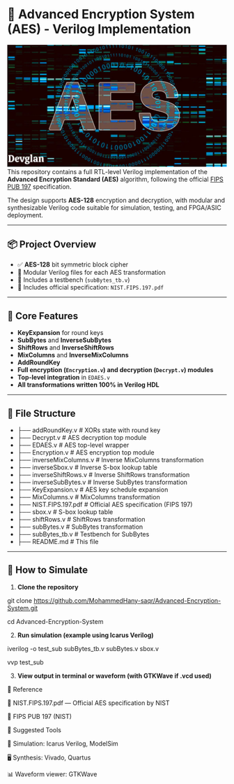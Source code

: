 # 🔐 Advanced Encryption System (AES) - Verilog Implementation

![Advanced encryption standard (AES128, AES192, AES256)](images/aes.png)
This repository contains a full RTL-level Verilog implementation of the **Advanced Encryption Standard (AES)** algorithm, following the official [FIPS PUB 197](https://csrc.nist.gov/publications/detail/fips/197/final) specification.

The design supports **AES-128** encryption and decryption, with modular and synthesizable Verilog code suitable for simulation, testing, and FPGA/ASIC deployment.

---

## 📦 Project Overview

- ✅ **AES-128** bit symmetric block cipher  
- 🧩 Modular Verilog files for each AES transformation  
- 🧪 Includes a testbench (`subBytes_tb.v`)  
- 📄 Includes official specification: `NIST.FIPS.197.pdf`

---

## 🧠 Core Features

- **KeyExpansion** for round keys  
- **SubBytes** and **InverseSubBytes**  
- **ShiftRows** and **InverseShiftRows**  
- **MixColumns** and **InverseMixColumns**  
- **AddRoundKey**  
- **Full encryption (`Encryption.v`) and decryption (`Decrypt.v`) modules**  
- **Top-level integration** in `EDAES.v`  
- **All transformations written 100% in Verilog HDL**

---

## 📁 File Structure

- ├── addRoundKey.v # XORs state with round key
- ├── Decrypt.v # AES decryption top module
- ├── EDAES.v # AES top-level wrapper
- ├── Encryption.v # AES encryption top module
- ├── inverseMixColumns.v # Inverse MixColumns transformation
- ├── inverseSbox.v # Inverse S-box lookup table
- ├── inverseShiftRows.v # Inverse ShiftRows transformation
- ├── inverseSubBytes.v # Inverse SubBytes transformation
- ├── KeyExpansion.v # AES key schedule expansion
- ├── MixColumns.v # MixColumns transformation
- ├── NIST.FIPS.197.pdf # Official AES specification (FIPS 197)
- ├── sbox.v # S-box lookup table
- ├── shiftRows.v # ShiftRows transformation
- ├── subBytes.v # SubBytes transformation
- ├── subBytes_tb.v # Testbench for SubBytes
- ├── README.md # This file

---

## 🚀 How to Simulate

1. **Clone the repository**
   
git clone https://github.com/MohammedHany-saqr/Advanced-Encryption-System.git

  cd Advanced-Encryption-System


2. **Run simulation (example using Icarus Verilog)**
   
iverilog -o test_sub subBytes_tb.v subBytes.v sbox.v

  vvp test_sub

3. **View output in terminal or waveform (with GTKWave if .vcd used)**






📖 Reference

📄 NIST.FIPS.197.pdf — Official AES specification by NIST

🔗 FIPS PUB 197 (NIST)




📘 Suggested Tools

🧪 Simulation: Icarus Verilog, ModelSim

🖥️ Synthesis: Vivado, Quartus

📊 Waveform viewer: GTKWave
